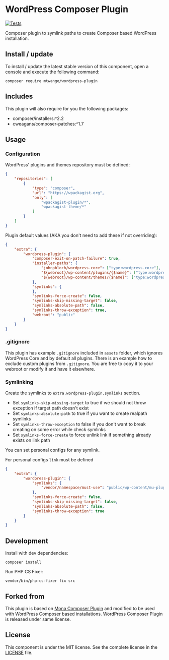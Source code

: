 # WordPress Composer Plugin

[![Tests](https://github.com/mtwango/wordpress-plugin/actions/workflows/tests.yml/badge.svg)](https://github.com/mtwango/wordpress-plugin/actions/workflows/tests.yml)

Composer plugin to symlink paths to create Composer based WordPress installation.

## Install / update

To install / update the latest stable version of this component, open a console and execute the following command:

```
composer require mtwango/wordpress-plugin
```

## Includes

This plugin will also require for you the following packages:

- composer/installers:^2.2
- cweagans/composer-patches:^1.7

## Usage

### Configuration

WordPress' plugins and themes repository must be defined:

```json
{
    "repositories": [
        {
            "type": "composer",
            "url": "https://wpackagist.org",
            "only": [
                "wpackagist-plugin/*",
                "wpackagist-theme/*"
            ]
        }
    ]
}
```

Plugin default values (AKA you don't need to add these if not overriding):

```json
{
    "extra": {
        "wordpress-plugin": {
            "composer-exit-on-patch-failure": true,
            "installer-paths": {
                "johnpbloch/wordpress-core": ["type:wordpress-core"],
                "${webroot}/wp-content/plugins/{$name}": ["type:wordpress-plugin"],
                "${webroot}/wp-content/themes/{$name}": ["type:wordpress-theme"]
            },
            "symlinks": {
            },
            "symlinks-force-create": false,
            "symlinks-skip-missing-target": false,
            "symlinks-absolute-path": false,
            "symlinks-throw-exception": true,
            "webroot": "public"
        }
    }
}
```

### .gitignore

This plugin has example `.gitignore` included in `assets` folder, which ignores WordPress Core and by default
all plugins. There is an example how to exclude custom plugins from `.gitignore`. You are free to copy it to your
webroot or modify it and have it elsewhere.

### Symlinking

Create the symlinks to `extra.wordpress-plugin.symlinks` section.

- Set `symlinks-skip-missing-target` to true if we should not throw exception if target path doesn't exist
- Set `symlinks-absolute-path` to true if you want to create realpath symlinks
- Set `symlinks-throw-exception` to false if you don't want to break creating on some error while check symlinks
- Set `symlinks-force-create` to force unlink link if something already exists on link path

You can set personal configs for any symlink.

For personal configs `link` must be defined

```json
{
    "extra": {
        "wordpress-plugin": {
            "symlinks": {
                "vendor/namespace/must-use": "public/wp-content/mu-plugins/must-use"
            },
            "symlinks-force-create": false,
            "symlinks-skip-missing-target": false,
            "symlinks-absolute-path": false,
            "symlinks-throw-exception": true
        }
    }
}
```

## Development

Install with dev dependencies:

```
composer install
```

Run PHP CS Fixer:

```
vendor/bin/php-cs-fixer fix src
```

## Forked from

This plugin is based on [Mona Composer Plugin](https://github.com/druidfi/mona-plugin) and modified to be used with
WordPress Composer based installations. WordPress Composer Plugin is released under same license.

## License

This component is under the MIT license. See the complete license in the [LICENSE](LICENSE) file.
